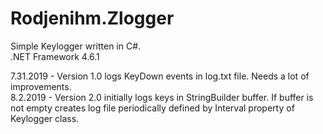 # Rodjenihm.Zlogger
Simple Keylogger written in C#.  
.NET Framework 4.6.1  

7.31.2019 - Version 1.0 logs KeyDown events in log.txt file. Needs a lot of improvements.  
8.2.2019 - Version 2.0 initially logs keys in StringBuilder buffer. If buffer is not empty creates log file periodically defined by Interval property of Keylogger class.
